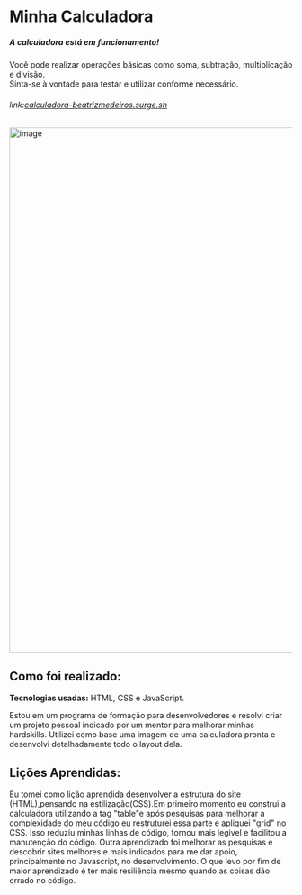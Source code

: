 # Minha Calculadora

##### A calculadora está em funcionamento!  
 Você pode realizar operações básicas como soma, subtração, multiplicação e divisão.  
Sinta-se à vontade para testar e utilizar conforme necessário.

###### link:[calculadora-beatrizmedeiros.surge.sh](calculadora-beatrizmedeiros.surge.sh)

<img width="1832" height="932" alt="image" src="https://github.com/user-attachments/assets/ce514cc7-9dfe-40af-980a-2b608be00574" />


 ## Como foi realizado:

 **Tecnologias usadas:** HTML, CSS e JavaScript.
 
 Estou em um programa de formação para desenvolvedores e resolvi criar um projeto pessoal indicado por um mentor para melhorar minhas hardskills. Utilizei como base uma imagem de uma calculadora pronta e desenvolvi detalhadamente todo o layout dela.

 ## Lições Aprendidas:

 Eu tomei como lição aprendida desenvolver a estrutura do site (HTML),pensando na estilização(CSS).Em primeiro momento eu construi a calculadora utilizando a tag "table"e após pesquisas para melhorar a complexidade do meu código eu restruturei essa parte e apliquei "grid" no CSS.
 Isso reduziu minhas linhas de código, tornou mais legivel e facilitou a manutenção do código.
 Outra aprendizado foi melhorar as pesquisas e descobrir sites melhores e mais indicados para me dar apoio, principalmente no Javascript, no desenvolvimento.
 O que levo por fim de  maior aprendizado é ter mais resiliência  mesmo quando as coisas dão errado no código.


 
